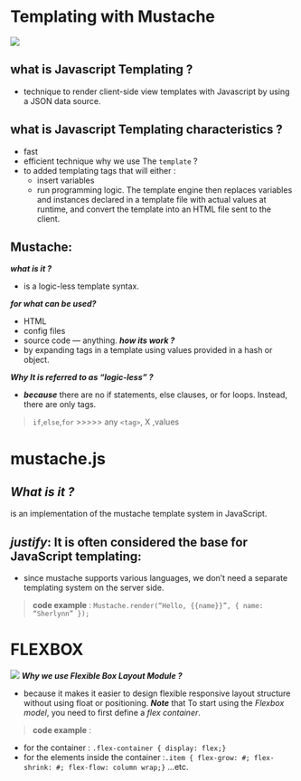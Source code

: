 # Templating with Mustache
![](https://image.slidesharecdn.com/mustachefronteers11-111006032603-phpapp01/95/templating-with-your-mustachejs-1-728.jpg?cb=1318327508)
## what is Javascript Templating ?
* technique to render client-side view templates with Javascript by using a JSON data source.
## what is Javascript Templating characteristics ?
* fast 
* efficient technique
why we use  The `template` ?
* to added templating tags that will either :
   - insert variables 
   - run programming logic.
The template engine then replaces variables and instances declared in a template file with actual values at runtime, and convert the template into an HTML file sent to the client.
## Mustache:
***what is it ?***
 * is a logic-less template syntax.

***for what can be used?***
* HTML
* config files
* source code — anything.
***how its work ?***
* by expanding tags in a template using values provided in a hash or object.

***Why It is referred to as “logic-less” ?***
* ***because*** there are no if statements, else clauses, or for loops. Instead, there are only tags.
> `if`,`else`,`for` >>>>>  any `<tag>`, X ,values
# mustache.js 
## ***What is it ?***
is an implementation of the mustache template system in JavaScript. 
## ***justify***: It is often considered the base for JavaScript templating:
* since mustache supports various languages, we don’t need a separate templating system on the server side.
> **code example** : `Mustache.render(“Hello, {{name}}”, { name: “Sherlynn” });`
# FLEXBOX
![](https://www.bitdegree.org/learn/storage/media/images/661999ba-c216-4c71-b959-82f878309730.o.png)
***Why we use Flexible Box Layout Module ?***
 * because it makes it easier to design flexible responsive layout structure without using float or positioning.
 ***Note***  that To start using the *Flexbox model*, you need to first define a *flex container*.
 > **code example** :
 * for the container :  `.flex-container { display: flex;} `
 * for the elements inside the container :`.item { flex-grow: #; flex-shrink: #; flex-flow: column wrap;}` ...etc.


  


